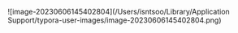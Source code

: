 ![image-20230606145402804](/Users/isntsoo/Library/Application Support/typora-user-images/image-20230606145402804.png)